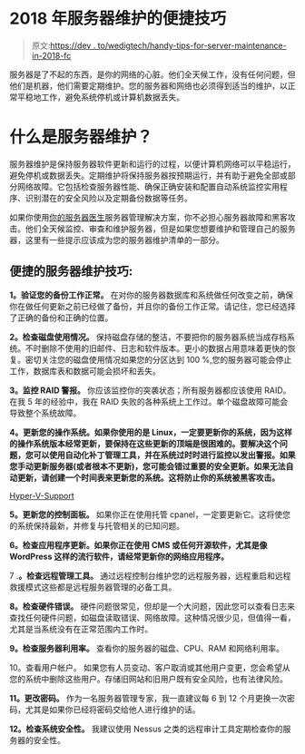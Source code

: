# 2018 年服务器维护的便捷技巧

> 原文:[https://dev . to/wedigtech/handy-tips-for-server-maintenance-in-2018-fc](https://dev.to/wedigtech/handy-tips-for-server-maintenance-in-2018-fc)

服务器是了不起的东西，是你的网络的心脏。他们全天候工作，没有任何问题，但他们是机器，他们需要定期维护。您的服务器和网络也必须得到适当的维护，以正常平稳地工作，避免系统停机或计算机数据丢失。

# 什么是服务器维护？

服务器维护是保持服务器软件更新和运行的过程，以便计算机网络可以平稳运行，避免停机或数据丢失。定期维护将保持服务器按预期运行，并有助于避免全部或部分网络故障。它包括检查服务器性能、确保正确安装和配置自动系统监控实用程序、识别潜在的安全风险以及定期备份数据等任务。

如果你使用[你的服务器医生](https://www.yourserverdoctor.com/)服务器管理解决方案，你不必担心服务器故障和黑客攻击。他们全天候监控、审查和维护服务器，但是如果您想要维护和管理自己的服务器，这里有一些提示应该成为您的服务器维护清单的一部分。

## 便捷的服务器维护技巧:

**1。验证您的备份工作正常。**
在对你的服务器数据库和系统做任何改变之前，确保你在做任何更新之前已经做了备份，并且你的备份工作正常。请记住，您已经选择了正确的备份和正确的位置。

**2。检查磁盘使用情况。**
保持磁盘存储的整洁，不要把你的服务器系统当成存档系统。不时删除不使用的旧邮件、日志和软件版本。更小的数据占用意味着更快的恢复。密切关注您的磁盘使用情况如果您的分区达到 100 %,您的服务器可能会停止工作，数据库表和数据可能会损坏和丢失。

**3。监控 RAID 警报。**
你应该监控你的突袭状态；所有服务器都应该使用 RAID。在我 5 年的经验中，我在 RAID 失败的各种系统上工作过。单个磁盘故障可能会导致整个系统故障。

**4。更新您的操作系统。如果你使用的是 Linux，一定要更新你的系统，因为这样的操作系统版本经常更新，要保持在这些更新的顶端是很困难的。要解决这个问题，您可以使用自动化补丁管理工具，并在系统过时时进行监控以发出警报。如果您手动更新服务器(或者根本不更新)，您可能会错过重要的安全更新。如果无法自动更新，请创建一个时间表来更新您的系统。这将防止你的系统被黑客攻击。**

[Hyper-V-Support](https://www.yourserverdoctor.com/hyper-v-server-support.html)

**5。更新您的控制面板。**
如果你正在使用托管 cpanel，一定要更新它。这将使您的系统保持最新，并修复与托管相关的已知问题。

**6。检查应用程序更新。如果你正在使用 CMS 或任何开源软件，尤其是像 WordPress 这样的流行软件，请经常更新你的网络应用程序。**

7 .**。检查远程管理工具。**
通过远程控制台维护您的远程服务器，远程重启和远程救援模式这些都是远程服务器管理的必备工具。

**8。检查硬件错误。**
硬件问题很常见，但却是一个大问题，因此您可以查看日志来查找任何硬件问题，如磁盘读取错误、网络故障。这种情况很少见，但值得一看，尤其是当系统没有在正常范围内工作时。

**9。检查服务器利用率。**
查看你的服务器的磁盘、CPU、RAM 和网络利用率。

10。查看用户帐户。
如果您有人员变动、客户取消或其他用户变更，您会希望从您的系统中删除这些用户。存储旧网站和旧用户既有安全风险，也有法律风险。

**11。更改密码。**
作为一名服务器管理专家，我一直建议每 6 到 12 个月更换一次密码，尤其是如果你已经将密码交给他人进行维护的话。

**12。检查系统安全性。**
我建议使用 Nessus 之类的远程审计工具定期检查你的服务器的安全性。